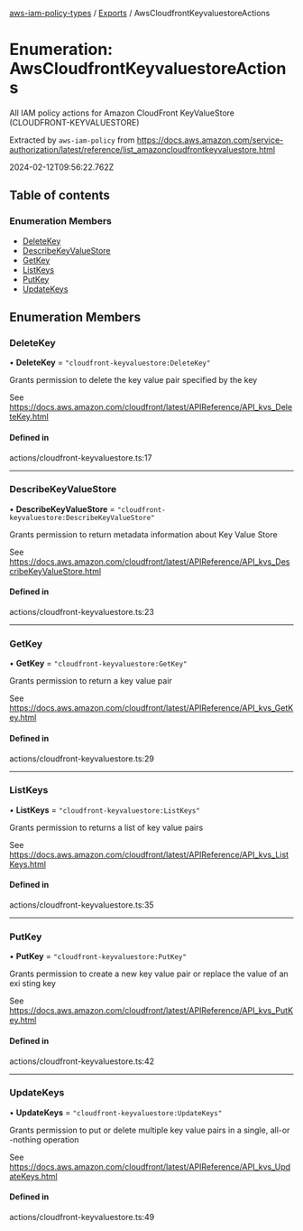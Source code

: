 [aws-iam-policy-types](../README.md) / [Exports](../modules.md) / AwsCloudfrontKeyvaluestoreActions

# Enumeration: AwsCloudfrontKeyvaluestoreActions

All IAM policy actions for Amazon CloudFront KeyValueStore (CLOUDFRONT-KEYVALUESTORE)

Extracted by `aws-iam-policy` from
https://docs.aws.amazon.com/service-authorization/latest/reference/list_amazoncloudfrontkeyvaluestore.html

2024-02-12T09:56:22.762Z

## Table of contents

### Enumeration Members

- [DeleteKey](AwsCloudfrontKeyvaluestoreActions.md#deletekey)
- [DescribeKeyValueStore](AwsCloudfrontKeyvaluestoreActions.md#describekeyvaluestore)
- [GetKey](AwsCloudfrontKeyvaluestoreActions.md#getkey)
- [ListKeys](AwsCloudfrontKeyvaluestoreActions.md#listkeys)
- [PutKey](AwsCloudfrontKeyvaluestoreActions.md#putkey)
- [UpdateKeys](AwsCloudfrontKeyvaluestoreActions.md#updatekeys)

## Enumeration Members

### DeleteKey

• **DeleteKey** = ``"cloudfront-keyvaluestore:DeleteKey"``

Grants permission to delete the key value pair specified by the key

See https://docs.aws.amazon.com/cloudfront/latest/APIReference/API_kvs_DeleteKey.html

#### Defined in

actions/cloudfront-keyvaluestore.ts:17

___

### DescribeKeyValueStore

• **DescribeKeyValueStore** = ``"cloudfront-keyvaluestore:DescribeKeyValueStore"``

Grants permission to return metadata information about Key Value Store

See https://docs.aws.amazon.com/cloudfront/latest/APIReference/API_kvs_DescribeKeyValueStore.html

#### Defined in

actions/cloudfront-keyvaluestore.ts:23

___

### GetKey

• **GetKey** = ``"cloudfront-keyvaluestore:GetKey"``

Grants permission to return a key value pair

See https://docs.aws.amazon.com/cloudfront/latest/APIReference/API_kvs_GetKey.html

#### Defined in

actions/cloudfront-keyvaluestore.ts:29

___

### ListKeys

• **ListKeys** = ``"cloudfront-keyvaluestore:ListKeys"``

Grants permission to returns a list of key value pairs

See https://docs.aws.amazon.com/cloudfront/latest/APIReference/API_kvs_ListKeys.html

#### Defined in

actions/cloudfront-keyvaluestore.ts:35

___

### PutKey

• **PutKey** = ``"cloudfront-keyvaluestore:PutKey"``

Grants permission to create a new key value pair or replace the value of an exi
sting key

See https://docs.aws.amazon.com/cloudfront/latest/APIReference/API_kvs_PutKey.html

#### Defined in

actions/cloudfront-keyvaluestore.ts:42

___

### UpdateKeys

• **UpdateKeys** = ``"cloudfront-keyvaluestore:UpdateKeys"``

Grants permission to put or delete multiple key value pairs in a single, all-or
-nothing operation

See https://docs.aws.amazon.com/cloudfront/latest/APIReference/API_kvs_UpdateKeys.html

#### Defined in

actions/cloudfront-keyvaluestore.ts:49
